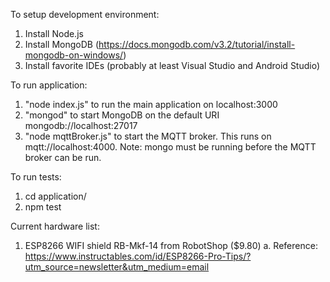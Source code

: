 To setup development environment:
1. Install Node.js
2. Install MongoDB (https://docs.mongodb.com/v3.2/tutorial/install-mongodb-on-windows/)
3. Install favorite IDEs (probably at least Visual Studio and Android Studio)

To run application:
1. "node index.js" to run the main application on localhost:3000
2. "mongod" to start MongoDB on the default URI mongodb://localhost:27017
3. "node mqttBroker.js" to start the MQTT broker. This runs on mqtt://localhost:4000. Note: mongo must be running before the MQTT broker can be run.

To run tests:
1. cd application/
2. npm test 

Current hardware list:
1. ESP8266 WIFI shield RB-Mkf-14 from RobotShop ($9.80)
    a. Reference: https://www.instructables.com/id/ESP8266-Pro-Tips/?utm_source=newsletter&utm_medium=email

